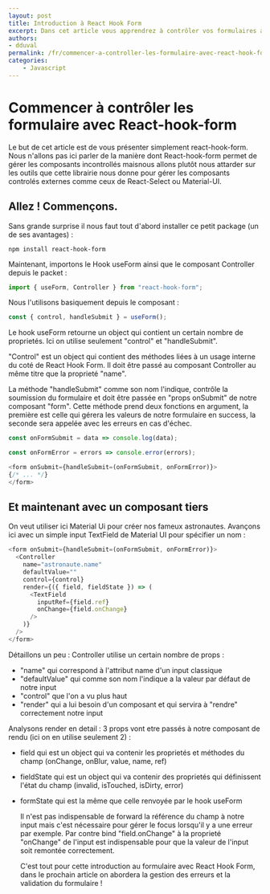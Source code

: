 ```yaml
---
layout: post
title: Introduction à React Hook Form
excerpt: Dans cet article vous apprendrez à contrôler vos formulaires avec React-hook-form.
authors:
- dduval
permalink: /fr/commencer-a-controller-les-formulaire-avec-react-hook-form
categories:
    - Javascript
---
```


# Commencer à contrôler les formulaire avec React-hook-form

Le but de cet article est de vous présenter simplement react-hook-form. Nous n'allons pas ici parler de la manière dont React-hook-form permet de gérer les composants incontrollés maisnous allons plutôt nous attarder sur les outils que cette librairie nous donne pour gérer les composants controlés externes comme ceux de React-Select ou Material-UI.

## Allez ! Commençons.

Sans grande surprise il nous faut tout d'abord installer ce petit package (un de ses avantages) :
```console
npm install react-hook-form
```

Maintenant, importons le Hook useForm ainsi que le composant Controller depuis le packet :
```js
import { useForm, Controller } from "react-hook-form";
```

Nous l'utilisons basiquement depuis le composant :
```js
const { control, handleSubmit } = useForm();
```

Le hook useForm retourne un object qui contient un certain nombre de proprietés. Ici on utilise seulement "control" et "handleSubmit".

"Control" est un object qui contient des méthodes liées à un usage interne du coté de React Hook Form.
Il doit être passé au composant Controller au même titre que la proprieté "name".

La méthode "handleSubmit" comme son nom l'indique, contrôle la soumission du formulaire et doit être passée en "props onSubmit" de notre composant "form".
Cette méthode prend deux fonctions en argument, la première est celle qui gérera les valeurs de notre formulaire en success, la seconde sera appelée avec les erreurs en cas d'échec.

```js
const onFormSubmit = data => console.log(data);

const onFormError = errors => console.error(errors);

<form onSubmit={handleSubmit=(onFormSubmit, onFormError)}>
{/* ... */}
</form>
```

## Et maintenant avec un composant tiers

On veut utiliser ici Material Ui pour créer nos fameux astronautes.
Avançons ici avec un simple input TextField de Material UI pour spécifier un nom :

```js
<form onSubmit={handleSubmit=(onFormSubmit, onFormError)}>
  <Controller
    name="astronaute.name"
    defaultValue=""
    control={control}
    render={({ field, fieldState }) => (
      <TextField
        inputRef={field.ref}
        onChange={field.onChange}
      />
    )}
  />
</form>
```

Détaillons un peu :
Controller utilise un certain nombre de props :
 - "name" qui correspond à l'attribut name d'un input classique
 - "defaultValue" qui comme son nom l'indique a la valeur par défaut de notre input
 - "control" que l'on a vu plus haut
 - "render" qui a lui besoin d'un composant et qui servira à "rendre" correctement notre input

Analysons render en detail :
3 props vont etre passés à notre composant de rendu (ici on en utilise seulement 2) :
- field qui est un object qui va contenir les proprietés et méthodes du champ (onChange, onBlur, value, name, ref)
- fieldState qui est un object qui va contenir des proprietés qui définissent l'état du champ (invalid, isTouched, isDirty, error)
- formState qui est la même que celle renvoyée par le hook useForm

  Il n'est pas indispensable de forward la référence du champ à notre input mais c'est nécessaire pour gérer le focus lorsqu'il y a une erreur par exemple.
  Par contre bind "field.onChange" à la proprieté "onChange" de l'input est indispensable pour que la valeur de l'input soit remontée correctement.

  C'est tout pour cette introduction au formulaire avec React Hook Form, dans le prochain article on abordera la gestion des erreurs et la validation du formulaire !
